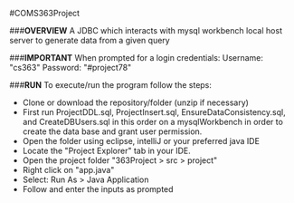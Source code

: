 #COMS363Project

###**OVERVIEW**
A JDBC which interacts with mysql workbench local host server to generate data from a given query

###**IMPORTANT**
When prompted for a login credentials:
Username: "cs363"
Password: "#project78"

###**RUN**
To execute/run the program follow the steps:
* Clone or download the repository/folder (unzip if necessary)
* First run ProjectDDL.sql, ProjectInsert.sql, EnsureDataConsistency.sql, and CreateDBUsers.sql in this order on a mysqlWorkbench in order to create the data base and grant user permission.
* Open the folder using eclipse, intelliJ or your preferred java IDE
* Locate the "Project Explorer" tab in your IDE.
* Open the project folder "363Project > src > project"
* Right click on "app.java"
* Select: Run As > Java Application
* Follow and enter the inputs as prompted


